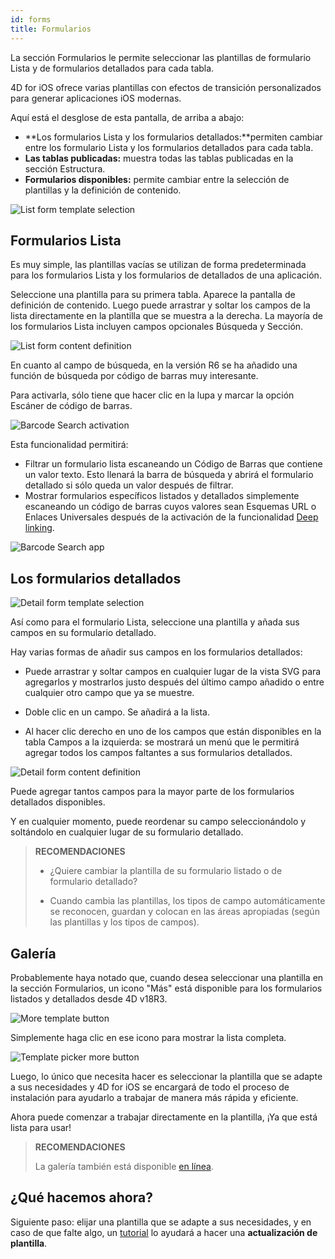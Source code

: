 ```yaml
---
id: forms
title: Formularios
---
```


La sección Formularios le permite seleccionar las plantillas de formulario Lista y de formularios detallados para cada tabla.

4D for iOS ofrece varias plantillas con efectos de transición personalizados para generar aplicaciones iOS modernas.

Aquí está el desglose de esta pantalla, de arriba a abajo:

* **Los formularios Lista y los formularios detallados:**permiten cambiar entre los formulario Lista y los formularios detallados para cada tabla.
* **Las tablas publicadas:** muestra todas las tablas publicadas en la sección Estructura.
* **Formularios disponibles:** permite cambiar entre la selección de plantillas y la definición de contenido.

![List form template selection](assets/en/project-editor/Forms-section-templates-selection-4D-for-iOS.png)

## Formularios Lista

Es muy simple, las plantillas vacías se utilizan de forma predeterminada para los formularios Lista y los formularios de detallados de una aplicación.

Seleccione una plantilla para su primera tabla. Aparece la pantalla de definición de contenido. Luego puede arrastrar y soltar los campos de la lista directamente en la plantilla que se muestra a la derecha. La mayoría de los formularios Lista incluyen campos opcionales Búsqueda y Sección.

![List form content definition](assets/en/project-editor/Forms-section-content-definition-4D-for-iOS.png)

En cuanto al campo de búsqueda, en la versión R6 se ha añadido una función de búsqueda por código de barras muy interesante.

Para activarla, sólo tiene que hacer clic en la lupa y marcar la opción Escáner de código de barras.

![Barcode Search activation](assets/en/project-editor/project-editor-Qrcode-barcode-search-4D-for-iOS.gif)

Esta funcionalidad permitirá:

* Filtrar un formulario lista escaneando un Código de Barras que contiene un valor texto. Esto llenará la barra de búsqueda y abrirá el formulario detallado si sólo queda un valor después de filtrar.
* Mostrar formularios específicos listados y detallados simplemente escaneando un código de barras cuyos valores sean Esquemas URL o Enlaces Universales después de la activación de la funcionalidad [Deep linking](deep-linking).

![Barcode Search app](assets/en/project-editor/text-Qrcode-barcode-search-4D-for-iOS..gif)


## Los formularios detallados

![Detail form template selection](assets/en/project-editor/Forms-section-detail-form-templates-selection-4D-for-iOS.png)

Así como para el formulario Lista, seleccione una plantilla y añada sus campos en su formulario detallado.

Hay varias formas de añadir sus campos en los formularios detallados:

* Puede arrastrar y soltar campos en cualquier lugar de la vista SVG para agregarlos y mostrarlos justo después del último campo añadido o entre cualquier otro campo que ya se muestre.

* Doble clic en un campo. Se añadirá a la lista.

* Al hacer clic derecho en uno de los campos que están disponibles en la tabla Campos a la izquierda: se mostrará un menú que le permitirá agregar todos los campos faltantes a sus formularios detallados.

![Detail form content definition](assets/en/project-editor/Forms-section-detail-form-content-definition-4D-for-iOS.png)

Puede agregar tantos campos para la mayor parte de los formularios detallados disponibles.

Y en cualquier momento, puede reordenar su campo seleccionándolo y soltándolo en cualquier lugar de su formulario detallado.

> **RECOMENDACIONES**
> 
> * ¿Quiere cambiar la plantilla de su formulario listado o de formulario detallado? 
> 
> * Cuando cambia las plantillas, los tipos de campo automáticamente se reconocen, guardan y colocan en las áreas apropiadas (según las plantillas y los tipos de campos).


## Galería

Probablemente haya notado que, cuando desea seleccionar una plantilla en la sección Formularios, un icono "Más" está disponible para los formularios listados y detallados desde 4D v18R3.

![More template button](assets/en/project-editor/Forms-more-button.png)

Simplemente haga clic en ese icono para mostrar la lista completa.

![Template picker more button](assets/en/project-editor/Forms-template-gallery.png)

Luego, lo único que necesita hacer es seleccionar la plantilla que se adapte a sus necesidades y 4D for iOS se encargará de todo el proceso de instalación para ayudarlo a trabajar de manera más rápida y eficiente.

Ahora puede comenzar a trabajar directamente en la plantilla, ¡Ya que está lista para usar!

> **RECOMENDACIONES**
> 
> La galería también está disponible [en línea](https://4d-for-ios.github.io/gallery/).


## ¿Qué hacemos ahora?

Siguiente paso: elijar una plantilla que se adapte a sus necesidades, y en caso de que falte algo, un [tutorial](gallery-template-update.html) lo ayudará a hacer una **actualización de plantilla**.
